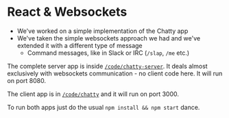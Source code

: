 # React & Websockets

* We've worked on a simple implementation of the Chatty app
* We've taken the simple websockets approach we had and we've extended it with a different type of message
  * Command messages, like in Slack or IRC (`/slap`, `/me` etc.)

The complete server app is inside [`/code/chatty-server`](code/chatty-server). It deals almost exclusively with websockets communication - no client code here. It will run on port 8080.

The client app is in [`/code/chatty`](code/chatty) and it will run on port 3000.

To run both apps just do the usual `npm install && npm start` dance.
